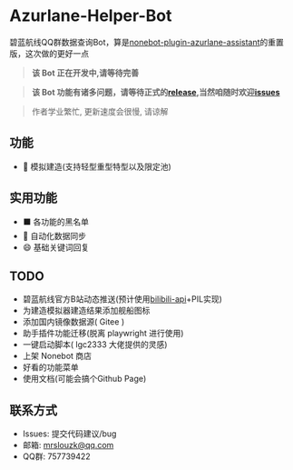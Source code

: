 # Azurlane-Helper-Bot
碧蓝航线QQ群数据查询Bot，算是[nonebot-plugin-azurlane-assistant](https://github.com/MRSlouzk/nonebot-plugin-azurlane-assistant)的重置版，这次做的更好一点  

> <b>该 Bot 正在开发中,请等待完善</b>  

> <b>该 Bot 功能有诸多问题，请等待正式的[release](https://github.com/MRSlouzk/Azurlane-helper-bot/releases),当然咱随时欢迎[issues](https://github.com/MRSlouzk/Azurlane-helper-bot/issues)</b>

> 作者学业繁忙, 更新速度会很慢, 请谅解

## 功能
- :ship: 模拟建造(支持轻型重型特型以及限定池)

## 实用功能
- :black_large_square: 各功能的黑名单
- :1234: 自动化数据同步
- :smile: 基础关键词回复

## TODO
- 碧蓝航线官方B站动态推送(预计使用[bilibili-api](https://github.com/Nemo2011/bilibili-api)+PIL实现)
- 为建造模拟器建造结果添加舰船图标
- 添加国内镜像数据源( Gitee )
- 助手插件功能迁移(脱离 playwright 进行使用)
- 一键启动脚本( lgc2333 大佬提供的灵感)
- 上架 Nonebot 商店
- 好看的功能菜单
- 使用文档(可能会搞个Github Page)

## 联系方式
- Issues: 提交代码建议/bug 
- 邮箱: mrslouzk@qq.com
- QQ群: 757739422
